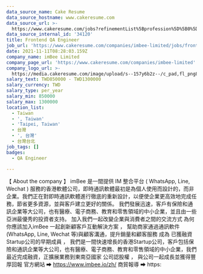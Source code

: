 ```yaml
---
data_source_name: Cake Resume
data_source_hostname: www.cakeresume.com
data_source_url: >-
  https://www.cakeresume.com/jobs?refinementList%5Bprofession%5D%5B0%5D=engineering_qa-engineer&refinementList%5Bsalary_currency%5D=TWD&range%5Bsalary_range%5D%5Bmin%5D=800096
data_source_internal_id: '34120'
title: Frontend QA Engineer
job_url: 'https://www.cakeresume.com/companies/imbee-limited/jobs/frontend-qa-engineer'
date: 2021-11-11T08:28:03.159Z
company_name: imBee Limited
company_page_url: 'https://www.cakeresume.com/companies/imbee-limited'
company_logo_url: >-
  https://media.cakeresume.com/image/upload/s--157y6b2z--/c_pad,fl_png8,h_200,w_200/v1609733517/gfqzzy0pbhaofhuwdszp.png
salary_text: TWD850000 - TWD1300000
salary_currency: TWD
salary_type: per_year
salary_min: 850000
salary_max: 1300000
location_list:
  - Taiwan
  - ', Taiwan'
  - 'Taipei, Taiwan'
  - 台灣
  - ', 台灣'
  - 台灣台北
job_tags: []
badges:
  - QA Engineer

---
```


【 About the company 】​ imBee 是一間提供 IM 整合平台 ( WhatsApp, Line, Wechat ) 服務的香港軟體公司，即時通訊軟體最初是為個人使用而設計的，而非企業。我們正在對即時通訊軟體進行徹底的重新設計，以便使企業更高效地完成任務，節省更多資源，並與客戶建立更好的關係。 我們發展迅速，客戶有保險和通訊企業等大公司，也有醫療、電子商務、教育和零售領域的中小企業，並且由一些亞洲最優秀的投資者支持。 加入我們一起改變企業與消費者之間的交流方式 為何你應該加入imBee 一起創新顧客戶互動解決方案 ， 幫助商家通過通訊軟件(WhatsApp, Line, Wechat 等)與顧客溝通，提升銷量和顧客服務 成為 已獲融資 Startup公司的早期成員 ， 我們是一間快速增長的香港Startup公司，客戶包括保險和通訊企業等大公司，也有醫療、電子商務、教育和零售領域的中小企業，我們最近完成融資，正擴展業務到東南亞國家 公司認股權 ， 與公司一起成長並獲得豐厚回報 官方網站 ➡ https://www.imbee.io/zh/ 商貿報導 ➡ https:
